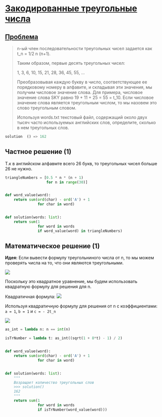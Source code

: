 # [Закодированные треугольные числа](TODO)

## [Проблема](https://euler.jakumo.org/problems/view/42.html)

>n-ый член последовательности треугольных чисел задается как t_n = 1/2 n (n+1). 
>
>Таким образом, первые десять треугольных чисел:
>
>1, 3, 6, 10, 15, 21, 28, 36, 45, 55, ...
>
>Преобразовывая каждую букву в число, соответствующее ее порядковому номеру в алфавите, и складывая эти значения, мы получим числовое значение слова.
> Для примера, числовое значение слова SKY равно 19 + 11 + 25 = 55 = t_10.
> Если числовое значение слова является треугольным числом, то мы назовем это слово треугольным словом.
>
>Используя words.txt текстовый файл, содержащий около двух тысяч часто используемых английских слов, определите, сколько в нем треугольных слов.


``` python
solution  () => 162
```

## Частное решение (1)

Т.к в английском алфавмте всего 26 букв, то треугольных чисел больше 26 не нужно.

```python
triangleNumbers = [0.5 * n * (n + 1)
                   for n in range(30)]


def word_value(word):
    return sum(ord(char) - ord('A') + 1 
               for char in word)


def solution(words: list):
    return sum(1
               for word in words
               if word_value(word) in triangleNumbers)
```

## Математическое решение (1)


__Идея:__ Если вывести формулу треугольниного числа от n, то мы можем проверять числа на то, что они являются треугольными.
 
<img src="https://user-images.githubusercontent.com/54672403/99879116-9fb35000-2c1b-11eb-935f-3e44d5a5b912.jpg">


 Поскольку это квадратное уравнение, мы будем использовать квадратную формулу для решения для n.

Квадратичная формула: <img src="https://user-images.githubusercontent.com/54672403/99879177-1f411f00-2c1c-11eb-9d71-6f3770a9551f.jpg">

Используя квадратичную формулу для решения от n с коэффициентами: `a = 1`, `b = 1` и `c = - 2t_n`

<img src="https://user-images.githubusercontent.com/54672403/99879115-9e822300-2c1b-11eb-8e34-50a638023e1f.jpg">

``` python
as_int = lambda n: n == int(n)

isTrNumber = lambda t: as_int((sqrt(1 + 8*t) - 1) / 2)


def word_value(word):
    return sum(ord(char) - ord('A') + 1
               for char in word)


def solution(words: list):
    """
    Возращает количество треугольных слов
    >>> solution()
    162
    """
    return sum(1
               for word in words
               if isTrNumber(word_value(word)))
```